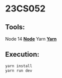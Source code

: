 # 23CS052

## Tools:
Node 14 **[Node](https://nodejs.org/en/download/package-manager/)**
Yarn **[Yarn](https://yarnpkg.com/en/docs/install)**

## Execution:
```bash
yarn install
yarn run dev
```

